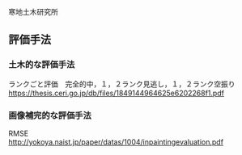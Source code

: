 寒地土木研究所

## 評価手法
### 土木的な評価手法
ランクごと評価　完全的中，１，２ランク見逃し，１，２ランク空振り  
https://thesis.ceri.go.jp/db/files/1849144964625e6202268f1.pdf  
### 画像補完的な評価手法
RMSE  
http://yokoya.naist.jp/paper/datas/1004/inpaintingevaluation.pdf  
